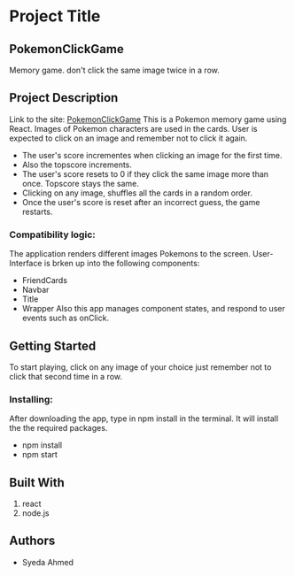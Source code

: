 # Project Title
## PokemonClickGame
Memory game. don't click the same image twice in a row. 

## Project Description
Link to the site: [PokemonClickGame](https://sahmed1035.github.io/PokemonClickGame/)
This is a Pokemon memory game using React. Images of Pokemon characters are used in the cards. User is expected to click on an image and remember not to click it again. 
  
   * The user's score incrementes when clicking an image for the first time. 
   * Also the topscore increments. 
   * The user's score resets to 0 if they click the same image more than once. Topscore stays the same.
   * Clicking on any image, shuffles all the cards in a random order.
   * Once the user's score is reset after an incorrect guess, the game restarts.

### Compatibility logic:
The application renders different images Pokemons to the screen. 
User-Interface is brken up into the following components:
* FriendCards
* Navbar
* Title
* Wrapper
Also this app manages component states, and respond to user events such as onClick.

## Getting Started
To start playing, click on any image of your choice just remember not to click that second time in a row. 

### Installing:
After downloading the app, type in npm install in the terminal. It will install the the required packages. 
   * npm install 
   * npm start

## Built With
1. react
2. node.js

## Authors
* Syeda Ahmed